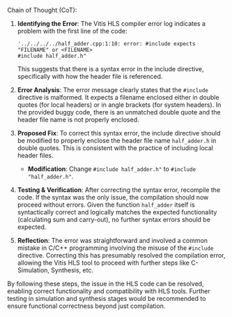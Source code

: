 Chain of Thought (CoT):

1. **Identifying the Error**: The Vitis HLS compiler error log indicates a problem with the first line of the code: 
   ```
   '../../../../half_adder.cpp:1:10: error: #include expects "FILENAME" or <FILENAME>
   #include half_adder.h"
   ```
   This suggests that there is a syntax error in the include directive, specifically with how the header file is referenced.

2. **Error Analysis**: The error message clearly states that the `#include` directive is malformed. It expects a filename enclosed either in double quotes (for local headers) or in angle brackets (for system headers). In the provided buggy code, there is an unmatched double quote and the header file name is not properly enclosed.

3. **Proposed Fix**: To correct this syntax error, the include directive should be modified to properly enclose the header file name `half_adder.h` in double quotes. This is consistent with the practice of including local header files.
   - **Modification**: Change `#include half_adder.h"` to `#include "half_adder.h"`.
   
4. **Testing & Verification**: After correcting the syntax error, recompile the code. If the syntax was the only issue, the compilation should now proceed without errors. Given the function `half_adder` itself is syntactically correct and logically matches the expected functionality (calculating sum and carry-out), no further syntax errors should be expected.

5. **Reflection**: The error was straightforward and involved a common mistake in C/C++ programming involving the misuse of the `#include` directive. Correcting this has presumably resolved the compilation error, allowing the Vitis HLS tool to proceed with further steps like C-Simulation, Synthesis, etc.

By following these steps, the issue in the HLS code can be resolved, enabling correct functionality and compatibility with HLS tools. Further testing in simulation and synthesis stages would be recommended to ensure functional correctness beyond just compilation.